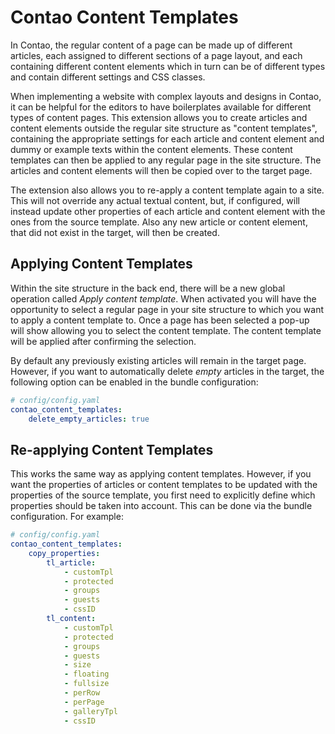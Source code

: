 Contao Content Templates
========================

In Contao, the regular content of a page can be made up of different articles, each assigned to different sections of a page layout, and each containing different content elements which in turn can be of different types and contain different settings and CSS classes.

When implementing a website with complex layouts and designs in Contao, it can be helpful for the editors to have boilerplates available for different types of content pages. This extension allows you to create articles and content elements outside the regular site structure as "content templates", containing the appropriate settings for each article and content element and dummy or example texts within the content elements. These content templates can then be applied to any regular page in the site structure. The articles and content elements will then be copied over to the target page.

The extension also allows you to re-apply a content template again to a site. This will not override any actual textual content, but, if configured, will instead update other properties of each article and content element with the ones from the source template. Also any new article or content element, that did not exist in the target, will then be created.

## Applying Content Templates

Within the site structure in the back end, there will be a new global operation called _Apply content template_. When activated you will have the opportunity to select a regular page in your site structure to which you want to apply a content template to. Once a page has been selected a pop-up will show allowing you to select the content template. The content template will be applied after confirming the selection.

By default any previously existing articles will remain in the target page. However, if you want to automatically delete _empty_ articles in the target, the following option can be enabled in the bundle configuration:

```yaml
# config/config.yaml
contao_content_templates:
    delete_empty_articles: true
```

## Re-applying Content Templates

This works the same way as applying content templates. However, if you want the properties of articles or content templates to be updated with the properties of the source template, you first need to explicitly define which properties should be taken into account. This can be done via the bundle configuration. For example:

```yaml
# config/config.yaml
contao_content_templates:
    copy_properties:
        tl_article:
            - customTpl
            - protected
            - groups
            - guests
            - cssID
        tl_content:
            - customTpl
            - protected
            - groups
            - guests
            - size
            - floating
            - fullsize
            - perRow
            - perPage
            - galleryTpl
            - cssID
```
